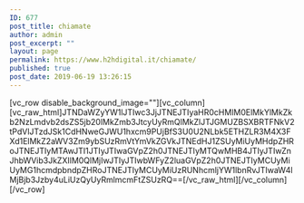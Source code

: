 ```yaml
---
ID: 677
post_title: chiamate
author: admin
post_excerpt: ""
layout: page
permalink: https://www.h2hdigital.it/chiamate/
published: true
post_date: 2019-06-19 13:26:15
---
```

[vc_row disable_background_image=""][vc_column][vc_raw_html]JTNDaWZyYW1lJTIwc3JjJTNEJTIyaHR0cHMlM0ElMkYlMkZkb2NzLmdvb2dsZS5jb20lMkZmb3JtcyUyRmQlMkZlJTJGMUZBSXBRTFNkV2tPdVlJTzdJSk1CdHNweGJWU1hxcm9PUjBfS3U0U2NLbk5ETHZLR3M4X3FXd1ElMkZ2aWV3Zm9ybSUzRmVtYmVkZGVkJTNEdHJ1ZSUyMiUyMHdpZHRoJTNEJTIyMTAwJTI1JTIyJTIwaGVpZ2h0JTNEJTIyMTQwMHB4JTIyJTIwZnJhbWVib3JkZXIlM0QlMjIwJTIyJTIwbWFyZ2luaGVpZ2h0JTNEJTIyMCUyMiUyMG1hcmdpbndpZHRoJTNEJTIyMCUyMiUzRUNhcmljYW1lbnRvJTIwaW4lMjBjb3Jzby4uLiUzQyUyRmlmcmFtZSUzRQ==[/vc_raw_html][/vc_column][/vc_row]